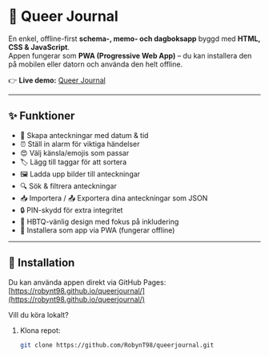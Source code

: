 # 🌈 Queer Journal

En enkel, offline-first **schema-, memo- och dagboksapp** byggd med **HTML, CSS & JavaScript**.  
Appen fungerar som **PWA (Progressive Web App)** – du kan installera den på mobilen eller datorn och använda den helt offline.

👉 **Live demo:** [Queer Journal](https://robynt98.github.io/queerjournal/)

---

## ✨ Funktioner
- 📅 Skapa anteckningar med datum & tid  
- ⏰ Ställ in alarm för viktiga händelser  
- 😍 Välj känsla/emojis som passar  
- 🏷️ Lägg till taggar för att sortera  
- 🖼️ Ladda upp bilder till anteckningar  
- 🔍 Sök & filtrera anteckningar  
- 📥 Importera / 📤 Exportera dina anteckningar som JSON  
- 🔒 PIN-skydd för extra integritet  
- 🌈 HBTQ-vänlig design med fokus på inkludering  
- 📱 Installera som app via PWA (fungerar offline)

---

## 🚀 Installation

Du kan använda appen direkt via GitHub Pages:  
[https://robynt98.github.io/queerjournal/](https://robynt98.github.io/queerjournal/)

Vill du köra lokalt?  
1. Klona repot:  
   ```bash
   git clone https://github.com/RobynT98/queerjournal.git
